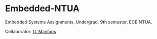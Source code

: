 # Embedded-NTUA

Embedded Systems Assignments, Undergrad. 9th semester, ECE NTUA.

Collaborator: [G. Mantaos](https://www.gmantaos.com)